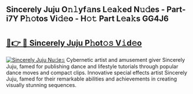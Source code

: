 ## Sincerely Juju O𝚗𝚕yf𝚊ns L𝚎a𝚔ed N𝚞𝚍es - Part-i7Y P𝚑𝚘tos Vi𝚍𝚎o - H𝚘𝚝 Part L𝚎a𝚔s GG4J6

# <h2><a href="http://kf1qkf.oniu.top/?m=Sincerely+Juju">🔗👉 🔴 Sincerely Juju P𝚑ot𝚘𝚜 V𝚒d𝚎o</a></h2>

[![Sincerely Juju Nu𝚍e𝚜](https://i.imgur.com/0qMVB7G.gif)](http://kf1qkf.oniu.top/?m=Sincerely+Juju)
Cybernetic artist and amusement giver Sincerely Juju, famed for publishing dance and lifestyle tutorials through popular dance moves and compact clips. Innovative special effects artist Sincerely Juju, famed for their remarkable abilities and achievements in creating visually stunning sequences.  
